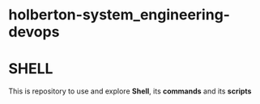 # holberton-system_engineering-devops
# SHELL
This is repository to use and explore **Shell**, its **commands** and its **scripts**